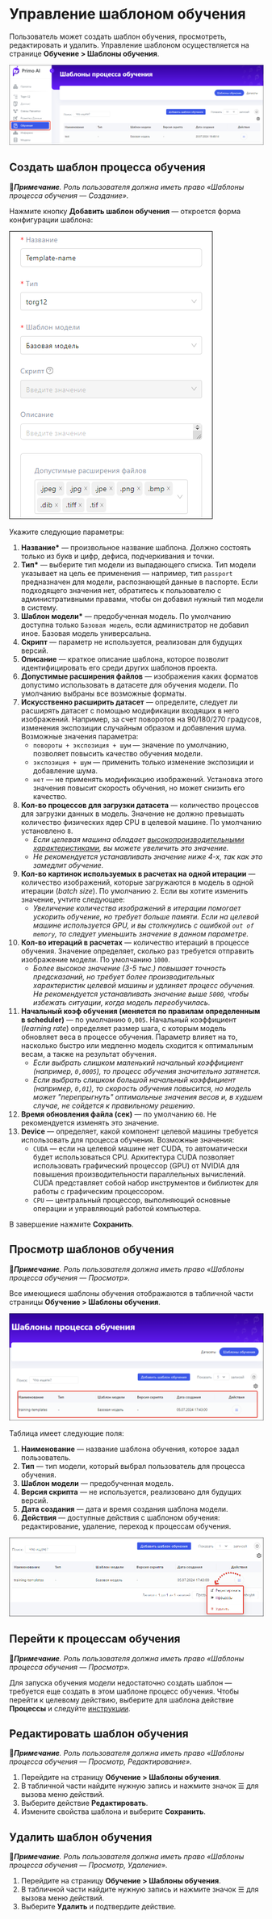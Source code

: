 # Управление шаблоном обучения

Пользователь может создать шаблон обучения, просмотреть, редактировать и удалить. Управление шаблоном осуществляется на странице **Обучение > Шаблоны обучения**.

![](<../../../../.gitbook/assets1/primo-ai//user-guide/training-model-page.png>)


## Создать шаблон процесса обучения

:large_blue_diamond:***Примечание**. Роль пользователя должна иметь право «Шаблоны процесса обучения — Создание».*

Нажмите кнопку **Добавить шаблон обучения** — откроется форма конфигурации шаблона:

![](<../../../../.gitbook/assets1/primo-ai/user-guide/training-temp-form-part1.png>)
   
Укажите следующие параметры:
1. **Название\*** — произвольное название шаблона. Должно состоять только из букв и цифр, дефиса, подчеркивания и точки.
1. **Тип\*** — выберите тип модели из выпадающего списка. Тип модели указывает на цель ее применения — например, тип `passport` предназначен для модели, распознающей данные в паспорте. Если подходящего значения нет, обратитесь к пользователю с административными правами, чтобы он добавил нужный тип модели в систему.
1. **Шаблон модели\*** — предобученная модель. По умолчанию доступна только `Базовая модель`, если администратор не добавил иное. Базовая модель универсальна.
1. **Скрипт** — параметр не используется, реализован для будущих версий.
1. **Описание** — краткое описание шаблона, которое позволит идентифицировать его среди других шаблонов проекта.
1. **Допустимые расширения файлов** — изображения каких форматов допустимо использовать в датасете для обучения модели. По умолчанию выбраны все возможные форматы.
1. **Искусственно расширить датасет** — определите, следует ли расширять датасет с помощью модификации входящих в него изображений. Например, за счет поворотов на 90/180/270 градусов, изменения экспозиции случайным образом и добавления шума. Возможные значения параметра:
   * `повороты + экспозиция + шум` — значение по умолчанию, позволяет повысить качество обучения модели.
   * `экспозиция + шум` — применить только изменение экспозиции и добавление шума.
   * `нет` — не применять модификацию изображений. Установка этого значения повысит скорость обучения, но может снизить его качество.
1. **Кол-во процессов для загрузки датасета** — количество процессов для загрузки данных в модель. Значение не должно превышать количество физических ядер CPU в целевой машине. По умолчанию установлено `8`.
    * *Если целевая машина обладает [высокопроизводительными характеристиками](https://github.com/PrimoRPA/Docs.Rus/blob/1299-%D0%BD%D0%B0%D0%BF%D0%B8%D1%81%D0%B0%D1%82%D1%8C-%D0%B4%D0%BE%D0%BA%D1%83%D0%BC%D0%B5%D0%BD%D1%82-%D0%BF%D0%BE-primoai/primo-ai/installing/systemreq.md#%D1%82%D1%80%D0%B5%D0%B1%D0%BE%D0%B2%D0%B0%D0%BD%D0%B8%D1%8F-%D0%BA-%D1%86%D0%B5%D0%BB%D0%B5%D0%B2%D0%BE%D0%B9-%D0%BC%D0%B0%D1%88%D0%B8%D0%BD%D0%B5), вы можете увеличить это значение.*
    * *Не рекомендуется устанавливать значение ниже 4-х, так как это замедлит обучение.*
1. **Кол-во картинок используемых в расчетах на одной итерации** — количество изображений, которые загружаются в модель в одной итерации (*batch size*). По умолчанию `2`. Если вы хотите изменить значение, учтите следующее:
    * *Увеличение количества изображений в итерации помогает ускорить обучение, но требует больше памяти. Если на целевой машине используется GPU, и вы столкнулись с ошибкой `out of memory`, то следует уменьшить значение в данном параметре.* 
1. **Кол-во итераций в расчетах** — количество итераций в процессе обучения. Значение определяет, сколько раз требуется отправить изображение модели. По умолчанию `1000`. 
   * *Более высокое значение (3-5 тыс.) повышает точность предсказаний, но требует более производительных характеристик целевой машины и удлиняет процесс обучения. Не рекомендуется устанавливать значение выше `5000`, чтобы избежать ситуации, когда модель переобучилась.*
1. **Начальный коэф обучения (меняется по правилам определенным в scheduler)** — по умолчанию `0,005`. Начальный коэффициент (*learning rate*) определяет размер шага, с которым модель обновляет веса в процессе обучения. Параметр влияет на то, насколько быстро или медленно модель сходится к оптимальным весам, а также на результат обучения.  
   * *Если выбрать слишком маленький начальный коэффициент (например, `0,0005`), то процесс обучения значительно затянется.* 
   * *Если выбрать слишком большой начальный коэффициент (например, `0,01`), то скорость обучения повысится, но модель может "перепрыгнуть" оптимальные значения весов и, в худшем случае, не сойдется к правильному решению.* 
1. **Время обновления файла (сек)** — по умолчанию `60`. Не рекомендуется изменять это значение. 
1. **Device** — определяет, какой компонент целевой машины требуется использовать для процесса обучения. Возможные значения:
   * `CUDA` — если на целевой машине нет CUDA, то автоматически будет использоваться CPU. Архитектура CUDA позволяет использовать графический процессор (GPU) от NVIDIA для повышения производительности параллельных вычислений. CUDA представляет собой набор инструментов и библиотек для работы с графическим процессором. 
   * `CPU` — центральный процессор, выполняющий основные операции и управляющий работой компьютера.

В завершение нажмите **Сохранить**.


## Просмотр шаблонов обучения
:large_blue_diamond:***Примечание**. Роль пользователя должна иметь право «Шаблоны процесса обучения — Просмотр».*

Все имеющиеся шаблоны обучения отображаются в табличной части страницы **Обучение > Шаблоны обучения**.

![](<../../../../.gitbook/assets1/primo-ai/user-guide/view-training-templates.png>)

Таблица имеет следующие поля:
1. **Наименование** — название шаблона обучения, которое задал пользователь.
1. **Тип** — тип модели, который выбрал пользователь для процесса обучения.
1. **Шаблон модели** — предобученная модель.
1. **Версия скрипта** — не используется, реализовано для будущих версий.
1. **Дата создания** — дата и время создания шаблона модели.
1. **Действия** — доступные действия с шаблоном обучения: редактирование, удаление, переход к процессам обучения.

![](<../../../../.gitbook/assets1/primo-ai/user-guide/actions-with-training-templ.png>)


## Перейти к процессам обучения

:large_blue_diamond:***Примечание**. Роль пользователя должна иметь право «Шаблоны процесса обучения — Просмотр».*

Для запуска обучения модели недостаточно создать шаблон — требуется еще создать в этом шаблоне процесс обучения. Чтобы перейти к целевому действию, выберите для шаблона действие **Процессы** и следуйте [инструкции](https://docs.primo-rpa.ru/primo-rpa/primo-ai-server/user/training/operations-with-process#sozdat-process-obucheniya).


## Редактировать шаблон обучения

:large_blue_diamond:***Примечание**. Роль пользователя должна иметь право «Шаблоны процесса обучения — Просмотр, Редактирование».*

1. Перейдите на страницу **Обучение > Шаблоны обучения**.
1. В табличной части найдите нужную запись и нажмите значок ☰ для вызова меню действий.
1. Выберите действие **Редактировать**.
1. Измените свойства шаблона и выберите **Сохранить**.


## Удалить шаблон обучения

:large_blue_diamond:***Примечание**. Роль пользователя должна иметь право «Шаблоны процесса обучения — Просмотр, Удаление».*

1. Перейдите на страницу **Обучение > Шаблоны обучения**.
1. В табличной части найдите нужную запись и нажмите значок ☰ для вызова меню действий.
1. Выберите **Удалить** и подтвердите действие.

